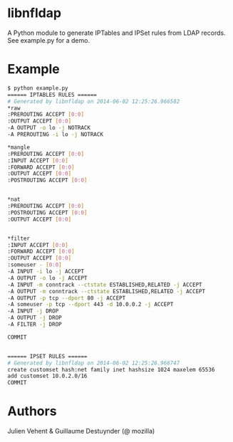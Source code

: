 libnfldap
=========

A Python module to generate IPTables and IPSet rules from LDAP records.
See example.py for a demo.

Example
=======

```bash
$ python example.py
====== IPTABLES RULES ======
# Generated by libnfldap on 2014-06-02 12:25:26.966582
*raw
:PREROUTING ACCEPT [0:0]
:OUTPUT ACCEPT [0:0]
-A OUTPUT -o lo -j NOTRACK
-A PREROUTING -i lo -j NOTRACK

*mangle
:PREROUTING ACCEPT [0:0]
:INPUT ACCEPT [0:0]
:FORWARD ACCEPT [0:0]
:OUTPUT ACCEPT [0:0]
:POSTROUTING ACCEPT [0:0]


*nat
:PREROUTING ACCEPT [0:0]
:POSTROUTING ACCEPT [0:0]
:OUTPUT ACCEPT [0:0]


*filter
:INPUT ACCEPT [0:0]
:FORWARD ACCEPT [0:0]
:OUTPUT ACCEPT [0:0]
:someuser - [0:0]
-A INPUT -i lo -j ACCEPT
-A OUTPUT -o lo -j ACCEPT
-A INPUT -m conntrack --ctstate ESTABLISHED,RELATED -j ACCEPT
-A OUTPUT -m conntrack --ctstate ESTABLISHED,RELATED -j ACCEPT
-A OUTPUT -p tcp --dport 80 -j ACCEPT
-A someuser -p tcp --dport 443 -d 10.0.0.2 -j ACCEPT
-A INPUT -j DROP
-A OUTPUT -j DROP
-A FILTER -j DROP

COMMIT


====== IPSET RULES ======
# Generated by libnfldap on 2014-06-02 12:25:26.966747
create customset hash:net family inet hashsize 1024 maxelem 65536
add customset 10.0.2.0/16
COMMIT
```

Authors
=======
Julien Vehent & Guillaume Destuynder (@ mozilla)
